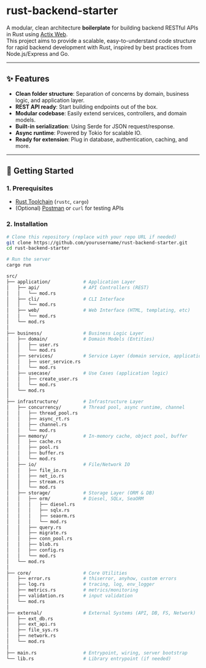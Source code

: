 # rust-backend-starter

A modular, clean architecture **boilerplate** for building backend RESTful APIs in Rust using [Actix Web](https://actix.rs/).  
This project aims to provide a scalable, easy-to-understand code structure for rapid backend development with Rust, inspired by best practices from Node.js/Express and Go.

---

## ✨ Features

- **Clean folder structure**: Separation of concerns by domain, business logic, and application layer.
- **REST API ready**: Start building endpoints out of the box.
- **Modular codebase**: Easily extend services, controllers, and domain models.
- **Built-in serialization**: Using Serde for JSON request/response.
- **Async runtime**: Powered by Tokio for scalable IO.
- **Ready for extension**: Plug in database, authentication, caching, and more.

---

## 🚀 Getting Started

### 1. **Prerequisites**

- [Rust Toolchain](https://www.rust-lang.org/tools/install) (`rustc`, `cargo`)
- (Optional) [Postman](https://www.postman.com/) or `curl` for testing APIs

### 2. **Installation**

```sh
# Clone this repository (replace with your repo URL if needed)
git clone https://github.com/yourusername/rust-backend-starter.git
cd rust-backend-starter

# Run the server
cargo run

src/
├── application/            # Application Layer
│   ├── api/                # API Controllers (REST)
│   │   └── mod.rs
│   ├── cli/                # CLI Interface
│   │   └── mod.rs
│   ├── web/                # Web Interface (HTML, templating, etc)
│   │   └── mod.rs
│   └── mod.rs
│
├── business/               # Business Logic Layer
│   ├── domain/             # Domain Models (Entities)
│   │   ├── user.rs
│   │   └── mod.rs
│   ├── services/           # Service Layer (domain service, application service)
│   │   ├── user_service.rs
│   │   └── mod.rs
│   ├── usecase/            # Use Cases (application logic)
│   │   ├── create_user.rs
│   │   └── mod.rs
│   └── mod.rs
│
├── infrastructure/         # Infrastructure Layer
│   ├── concurrency/        # Thread pool, async runtime, channel
│   │   ├── thread_pool.rs
│   │   ├── async_rt.rs
│   │   ├── channel.rs
│   │   └── mod.rs
│   ├── memory/             # In-memory cache, object pool, buffer
│   │   ├── cache.rs
│   │   ├── pool.rs
│   │   ├── buffer.rs
│   │   └── mod.rs
│   ├── io/                 # File/Network IO
│   │   ├── file_io.rs
│   │   ├── net_io.rs
│   │   ├── stream.rs
│   │   └── mod.rs
│   ├── storage/            # Storage Layer (ORM & DB)
│   │   ├── orm/            # Diesel, SQLx, SeaORM
│   │   │   ├── diesel.rs
│   │   │   ├── sqlx.rs
│   │   │   ├── seaorm.rs
│   │   │   └── mod.rs
│   │   ├── query.rs
│   │   ├── migrate.rs
│   │   ├── conn_pool.rs
│   │   ├── blob.rs
│   │   ├── config.rs
│   │   └── mod.rs
│   └── mod.rs
│
├── core/                   # Core Utilities
│   ├── error.rs            # thiserror, anyhow, custom errors
│   ├── log.rs              # tracing, log, env_logger
│   ├── metrics.rs          # metrics/monitoring
│   ├── validation.rs       # input validation
│   └── mod.rs
│
├── external/               # External Systems (API, DB, FS, Network)
│   ├── ext_db.rs
│   ├── ext_api.rs
│   ├── file_sys.rs
│   ├── network.rs
│   └── mod.rs
│
├── main.rs                 # Entrypoint, wiring, server bootstrap
└── lib.rs                  # Library entrypoint (if needed)

